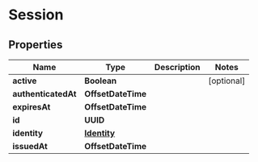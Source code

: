

# Session

## Properties

Name | Type | Description | Notes
------------ | ------------- | ------------- | -------------
**active** | **Boolean** |  |  [optional]
**authenticatedAt** | **OffsetDateTime** |  | 
**expiresAt** | **OffsetDateTime** |  | 
**id** | **UUID** |  | 
**identity** | [**Identity**](Identity.md) |  | 
**issuedAt** | **OffsetDateTime** |  | 



